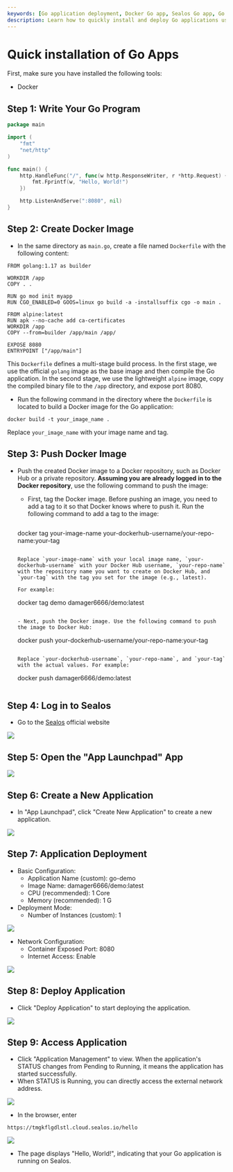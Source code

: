 ```yaml
---
keywords: [Go application deployment, Docker Go app, Sealos Go app, Go Docker image, Go app tutorial]
description: Learn how to quickly install and deploy Go applications using Docker and Sealos with this step-by-step guide. Perfect for beginners.
---
```


# Quick installation of Go Apps

First, make sure you have installed the following tools:

- Docker

## Step 1: Write Your Go Program

```go
package main

import (
	"fmt"
	"net/http"
)

func main() {
	http.HandleFunc("/", func(w http.ResponseWriter, r *http.Request) {
		fmt.Fprintf(w, "Hello, World!")
	})

	http.ListenAndServe(":8080", nil)
}
```

## Step 2: Create Docker Image

- In the same directory as `main.go`, create a file named `Dockerfile` with the following content:

```
FROM golang:1.17 as builder

WORKDIR /app
COPY . .

RUN go mod init myapp
RUN CGO_ENABLED=0 GOOS=linux go build -a -installsuffix cgo -o main .

FROM alpine:latest
RUN apk --no-cache add ca-certificates
WORKDIR /app
COPY --from=builder /app/main /app/

EXPOSE 8080
ENTRYPOINT ["/app/main"]
```

This `Dockerfile` defines a multi-stage build process. In the first stage, we use the official `golang` image as the
base image and then compile the Go application. In the second stage, we use the lightweight `alpine` image, copy the
compiled binary file to the `/app` directory, and expose port 8080.

- Run the following command in the directory where the `Dockerfile` is located to build a Docker image for the Go
  application:

```
docker build -t your_image_name .
```

Replace `your_image_name` with your image name and tag.

## Step 3: Push Docker Image

- Push the created Docker image to a Docker repository, such as Docker Hub or a private repository. **Assuming you are
  already logged in to the Docker repository**, use the following command to push the image:

    - First, tag the Docker image. Before pushing an image, you need to add a tag to it so that Docker knows where to
      push it. Run the following command to add a tag to the image:

      ```
  docker tag your-image-name your-dockerhub-username/your-repo-name:your-tag
    ```
    
    Replace `your-image-name` with your local image name, `your-dockerhub-username` with your Docker Hub username, `your-repo-name` with the repository name you want to create on Docker Hub, and `your-tag` with the tag you set for the image (e.g., latest).

    For example:

    ```
  docker tag demo damager6666/demo:latest
    ```

  - Next, push the Docker image. Use the following command to push the image to Docker Hub:
  
    ```
  docker push your-dockerhub-username/your-repo-name:your-tag
    ```
    
    Replace `your-dockerhub-username`, `your-repo-name`, and `your-tag` with the actual values. For example:

    ```
  docker push damager6666/demo:latest
    ```

## Step 4: Log in to Sealos

- Go to the [Sealos](https://cloud.sealos.io/) official website

![](images/java-example-0.png)

## Step 5: Open the "App Launchpad" App

![](images/java-example-3.png)

## Step 6: Create a New Application

- In "App Launchpad", click "Create New Application" to create a new application.

![](images/java-example-4.png)

## Step 7: Application Deployment

- Basic Configuration:
    - Application Name (custom): go-demo
    - Image Name: damager6666/demo:latest
    - CPU (recommended): 1 Core
    - Memory (recommended): 1 G
- Deployment Mode:
    - Number of Instances (custom): 1

![](images/java-example-5.png)

- Network Configuration:
    - Container Exposed Port: 8080
    - Internet Access: Enable

![](images/java-example-6.png)

## Step 8: Deploy Application

- Click "Deploy Application" to start deploying the application.

![](images/java-example-7.png)

## Step 9: Access Application

- Click "Application Management" to view. When the application's STATUS changes from Pending to Running, it means the
  application has started successfully.
- When STATUS is Running, you can directly access the external network address.

![](images/java-example-8.png)

- In the browser, enter

```
https://tmgkflgdlstl.cloud.sealos.io/hello
```

![](images/java-example-9.png)

- The page displays "Hello, World!", indicating that your Go application is running on Sealos.